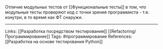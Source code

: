Отличие модульных тестов от [[Функциональные тесты]] в том, что модульные тесты проверяют код с точки зрения программиста - т.е. изнутри, в то время как ФТ снаружи.  
___
Links: [[Разработка посредством тестирования]] [[Refactoring/Программирование]]
Tags: #программирование 
References: [[Разработка на основе тестирования Python]]